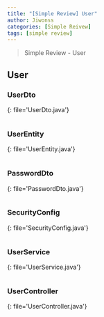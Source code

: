 ```yaml
---
title: "[Simple Review] User"
author: Jiwonss
categories: [Simple Reivew]
tags: [simple review]
---
```


> Simple Review - User

## User

### UserDto

{: file='UserDto.java'}

```java

```

### UserEntity

{: file='UserEntity.java'}

```java

```

### PasswordDto

{: file='PasswordDto.java'}

```java

```

### SecurityConfig

{: file='SecurityConfig.java'}

```java

```

### UserService

{: file='UserService.java'}

```java

```

### UserController

{: file='UserController.java'}

```java

```
